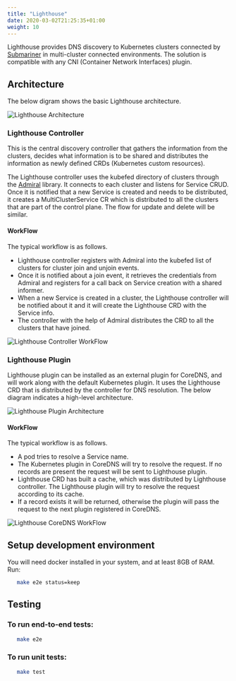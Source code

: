 ```yaml
---
title: "Lighthouse"
date: 2020-03-02T21:25:35+01:00
weight: 10
---
```


Lighthouse provides DNS discovery to Kubernetes clusters connected by [Submariner](https://github.com/submariner-io/submariner) in multi-cluster connected environments. The solution is compatible with any CNI (Container Network Interfaces) plugin.

## Architecture
The below digram shows the basic Lighthouse architecture.

![Lighthouse Architecture](/images/lighthouse/architecture.png)

### Lighthouse Controller
This is the central discovery controller that gathers the information from the clusters, decides what information is to be shared and distributes the information as newly defined CRDs (Kubernetes custom resources).

The Lighthouse controller uses the kubefed directory of clusters through the [Admiral](https://github.com/submariner-io/admiral) library. It connects to each cluster and listens for Service CRUD. Once it is notified that a new Service is created and needs to be distributed, it creates a MultiClusterService CR which is distributed to all the clusters that are part of the control plane. The flow for update and delete will be similar.

#### WorkFlow
The typical workflow is as follows.

- Lighthouse controller registers with Admiral into the kubefed list of clusters for cluster join and unjoin events.
- Once it is notified about a join event, it retrieves the credentials from Admiral and registers for a call back on Service creation with a shared informer.
- When a new Service is created in a cluster, the Lighthouse controller will be notified about it and it will create the Lighthouse CRD with the Service info.
- The controller with the help of Admiral distributes the CRD to all the clusters that have joined.

![Lighthouse Controller WorkFlow](https://raw.githubusercontent.com/submariner-io/lighthouse/master/docs/img/controllerWorkFlow.png)

### Lighthouse Plugin
Lighthouse plugin can be installed as an external plugin for CoreDNS, and will work along with the default Kubernetes plugin. It uses the Lighthouse CRD that is distributed by the controller for DNS resolution. The below diagram indicates a high-level architecture.

![Lighthouse Plugin Architecture](https://raw.githubusercontent.com/submariner-io/lighthouse/master/docs/img/lighthousePluginArchitecture.png)

#### WorkFlow
The typical workflow is as follows.

- A pod tries to resolve a Service name.
- The Kubernetes plugin in CoreDNS will try to resolve the request. If no records are present the request will be sent to Lighthouse plugin.
- Lighthouse CRD has built a cache, which was distributed by Lighthouse controller. The Lighthouse plugin will try to resolve the request according to its cache.
- If a record exists it will be returned, otherwise the plugin will pass the request to the next plugin registered in CoreDNS.

![Lighthouse CoreDNS WorkFlow](https://raw.githubusercontent.com/submariner-io/lighthouse/master/docs/img/coreDNSWorkFlow.png)


## Setup development environment
You will need docker installed in your system, and at least 8GB of RAM.
Run:
```bash
   make e2e status=keep
```

## Testing

### To run end-to-end tests:
```bash
   make e2e
```

### To run unit tests:
```bash
   make test
```
